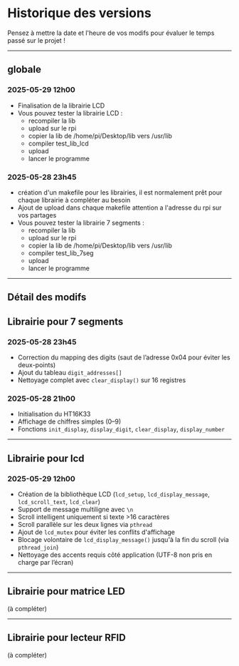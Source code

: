 # Historique des versions

Pensez à mettre la date et l'heure de vos modifs pour évaluer le temps passé sur le projet !

---

## globale
### 2025-05-29 12h00
- Finalisation de la librairie LCD
- Vous pouvez tester la librairie LCD :
  - recompiler la lib
  - upload sur le rpi
  - copier la lib de /home/pi/Desktop/lib vers /usr/lib
  - compiler test_lib_lcd
  - upload
  - lancer le programme

### 2025-05-28 23h45
- création d'un makefile pour les librairies, il est normalement prêt pour chaque librairie à compléter au besoin
- Ajout de upload dans chaque makefile attention a l'adresse du rpi sur vos partages
- Vous pouvez tester la librairie 7 segments :
  - recompiler la lib 
  - upload sur le rpi
  - copier la lib de /home/pi/Desktop/lib vers /usr/lib
  - compiler test_lib_7seg
  - upload
  - lancer le programme

---

## Détail des modifs

## Librairie pour 7 segments 
### 2025-05-28 23h45
- Correction du mapping des digits (saut de l’adresse 0x04 pour éviter les deux-points)
- Ajout du tableau `digit_addresses[]`
- Nettoyage complet avec `clear_display()` sur 16 registres

### 2025-05-28 21h00
- Initialisation du HT16K33
- Affichage de chiffres simples (0–9)
- Fonctions `init_display`, `display_digit`, `clear_display`, `display_number`

---

## Librairie pour lcd
### 2025-05-29 12h00
- Création de la bibliothèque LCD (`lcd_setup`, `lcd_display_message`, `lcd_scroll_text`, `lcd_clear`)
- Support de message multiligne avec `\n`
- Scroll intelligent uniquement si texte >16 caractères
- Scroll parallèle sur les deux lignes via `pthread`
- Ajout de `lcd_mutex` pour éviter les conflits d'affichage
- Blocage volontaire de `lcd_display_message()` jusqu'à la fin du scroll (via `pthread_join`)
- Nettoyage des accents requis côté application (UTF-8 non pris en charge par l’écran)


---

## Librairie pour matrice LED
(à compléter)

---

## Librairie pour lecteur RFID
(à compléter)